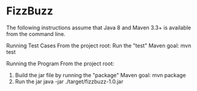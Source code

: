 # FizzBuzz

The following instructions assume that Java 8 and Maven 3.3+ is available from the command line.

Running Test Cases
From the project root:
Run the "test" Maven goal:
mvn test

Running the Program
From the project root:
1) Build the jar file by running the "package" Maven goal:
mvn package
2) Run the jar
java -jar ./target/fizzbuzz-1.0.jar
